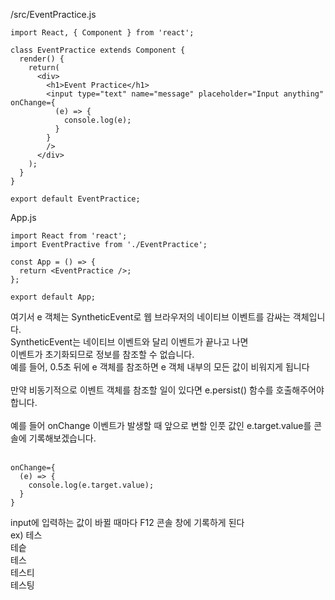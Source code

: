 /src/EventPractice.js
```react
import React, { Component } from 'react';

class EventPractice extends Component {
  render() {
    return(
      <div>
        <h1>Event Practice</h1>
        <input type="text" name="message" placeholder="Input anything" onChange={
          (e) => {
            console.log(e);
          }
        }
        />
      </div>
    );
  }
}

export default EventPractice;
```
App.js
```react
import React from 'react';
import EventPractive from './EventPractice';

const App = () => {
  return <EventPractice />;
};

export default App;
```

여기서 e 객체는 SyntheticEvent로 웹 브라우저의 네이티브 이벤트를 감싸는 객체입니다.<br>
SyntheticEvent는 네이티브 이벤트와 달리 이벤트가 끝나고 나면<br>
이벤트가 초기화되므로 정보를 참조할 수 없습니다.<br>
예를 들어, 0.5초 뒤에 e 객체를 참조하면 e 객체 내부의 모든 값이 비워지게 됩니다<br>
<br>
만약 비동기적으로 이벤트 객체를 참조할 일이 있다면 e.persist() 함수를 호출해주어야합니다.<br>
<br>
예를 들어 onChange 이벤트가 발생할 때 앞으로 변할 인풋 값인 e.target.value를 콘솔에 기록해보겠습니다.<br>
<br>
```react
onChange={
  (e) => {
    console.log(e.target.value);
  }
}
```

input에 입력하는 값이 바뀔 때마다 F12 콘솔 창에 기록하게 된다<br>
ex) 테스<br>
    테슽<br>
    테스<br>
    테스티<br>
    테스팅<br>

